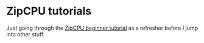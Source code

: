 # ZipCPU tutorials

Just going through the [ZipCPU beginner tutorial](https://zipcpu.com/tutorial/) as a refresher before I jump into other stuff.
